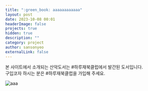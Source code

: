 ```yaml
---
title: ":green_book: aaaaaaaaaaaa"
layout: post
date: 2023-10-08 00:01
headerImage: false
projects: true
hidden: true
description: ""
category: project
author: sansonyeo
externalLink: false
---
```


본 사이트에서 소개되는 산악도서는 #하루재북클럽에서 발간된 도서입니다. <br>
구입코자 하시는 분은 #하루재북클럽을 가입해 주세요.

![aaa](https://sansonyeo.github.io/mountain-book/assets/images/하루재북클럽소개.jpg)
